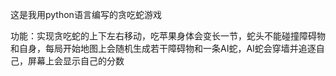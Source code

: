这是我用python语言编写的贪吃蛇游戏

功能：实现贪吃蛇的上下左右移动，吃苹果身体会变长一节，蛇头不能碰撞障碍物和自身，每局开始地图上会随机生成若干障碍物和一条AI蛇，AI蛇会穿墙并追逐自己，屏幕上会显示自己的分数
